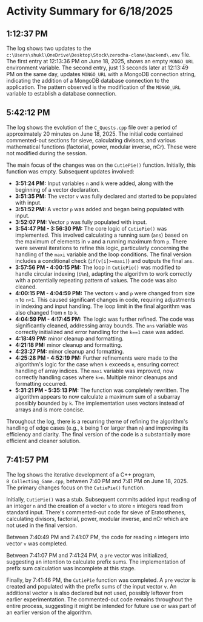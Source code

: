 # Activity Summary for 6/18/2025

## 1:12:37 PM
The log shows two updates to the `c:\Users\shukl\OneDrive\Desktop\Stock\zerodha-clone\backend\.env` file.  The first entry at 12:13:36 PM on June 18, 2025, shows an empty `MONGO_URL` environment variable. The second entry, just 13 seconds later at 12:13:49 PM on the same day, updates `MONGO_URL` with a MongoDB connection string, indicating the addition of a MongoDB database connection to the application.  The pattern observed is the modification of the `MONGO_URL` variable to establish a database connection.


## 5:42:12 PM
The log shows the evolution of the `C_Quests.cpp` file over a period of approximately 20 minutes on June 18, 2025.  The initial code contained commented-out sections for sieve, calculating divisors, and various mathematical functions (factorial, power, modular inverse, nCr).  These were not modified during the session.

The main focus of the changes was on the `CutiePie()` function. Initially, this function was empty.  Subsequent updates involved:

* **3:51:24 PM:**  Input variables `n` and `k` were added, along with the beginning of a vector declaration.
* **3:51:35 PM:**  The vector `v` was fully declared and started to be populated with input.
* **3:51:52 PM:** A vector `p` was added and began being populated with input.
* **3:52:07 PM:**  Vector `p` was fully populated with input.
* **3:54:47 PM - 3:56:30 PM:**  The core logic of `CutiePie()` was implemented.  This involved calculating a running sum (`ans`) based on the maximum of elements in `v` and a running maximum from `p`.  There were several iterations to refine this logic, particularly concerning the handling of the `maxi` variable and the loop conditions.  The final version includes a conditional check (`if(v[i]>=maxi)`) and outputs the final `ans`.
* **3:57:56 PM - 4:00:15 PM:**  The loop in `CutiePie()` was modified to handle circular indexing (`i%n`), adapting the algorithm to work correctly with a potentially repeating pattern of values. The code was also cleaned.
* **4:00:15 PM - 4:04:59 PM:** The vectors `v` and `p` were changed from size `n` to `n+1`. This caused significant changes in code, requiring adjustments in indexing and input handling. The loop limit in the final algorithm was also changed from `n` to `k`. 
* **4:04:59 PM - 4:17:45 PM:**  The logic was further refined.  The code was significantly cleaned, addressing array bounds. The `ans` variable was correctly initialized and error handling for the `k==1` case was added.
* **4:18:49 PM:** minor cleanup and formatting.
* **4:21:18 PM:** minor cleanup and formatting.
* **4:23:27 PM:** minor cleanup and formatting.
* **4:25:28 PM - 4:52:19 PM:** Further refinements were made to the algorithm's logic for the case when `k` exceeds `n`, ensuring correct handling of array indices. The `maxi` variable was improved, now correctly handling cases where `k>n`.  Multiple minor cleanups and formatting occurred.
* **5:31:21 PM - 5:35:13 PM:**  The function was completely rewritten. The algorithm appears to now calculate a maximum sum of a subarray possibly bounded by `k`. The implementation uses vectors instead of arrays and is more concise.

Throughout the log, there is a recurring theme of refining the algorithm's handling of edge cases (e.g., `k` being 1 or larger than `n`) and improving its efficiency and clarity.  The final version of the code is a substantially more efficient and cleaner solution.


## 7:41:57 PM
The log shows the iterative development of a C++ program, `B_Collecting_Game.cpp`, between 7:40 PM and 7:41 PM on June 18, 2025.  The primary changes focus on the `CutiePie()` function.

Initially, `CutiePie()` was a stub.  Subsequent commits added input reading of an integer `n` and the creation of a vector `v` to store `n` integers read from standard input. There's commented-out code for sieve of Eratosthenes, calculating divisors, factorial, power, modular inverse, and nCr which are not used in the final version.

Between 7:40:49 PM and 7:41:07 PM, the code for reading `n` integers into vector `v` was completed.

Between 7:41:07 PM and 7:41:24 PM, a `pre` vector was initialized, suggesting an intention to calculate prefix sums.  The implementation of prefix sum calculation was incomplete at this stage.

Finally, by 7:41:46 PM, the `CutiePie` function was completed. A  `pre` vector is created and populated with the prefix sums of the input vector `v`.  An additional vector `a` is also declared but not used, possibly leftover from earlier experimentation.  The commented-out code remains throughout the entire process, suggesting it might be intended for future use or was part of an earlier version of the algorithm.

